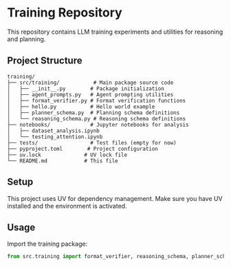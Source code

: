 # Training Repository

This repository contains LLM training experiments and utilities for reasoning and planning.

## Project Structure

```
training/
├── src/training/           # Main package source code
│   ├── __init__.py        # Package initialization
│   ├── agent_prompts.py   # Agent prompting utilities
│   ├── format_verifier.py # Format verification functions
│   ├── hello.py           # Hello world example
│   ├── planner_schema.py  # Planning schema definitions
│   └── reasoning_schema.py # Reasoning schema definitions
├── notebooks/             # Jupyter notebooks for analysis
│   ├── dataset_analysis.ipynb
│   └── testing_attention.ipynb
├── tests/                 # Test files (empty for now)
├── pyproject.toml        # Project configuration
├── uv.lock              # UV lock file
└── README.md            # This file
```

## Setup

This project uses UV for dependency management. Make sure you have UV installed and the environment is activated.

## Usage

Import the training package:

```python
from src.training import format_verifier, reasoning_schema, planner_schema
```
